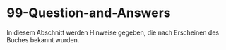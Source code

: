 # 99-Question-and-Answers
In diesem Abschnitt werden Hinweise gegeben, die nach Erscheinen des Buches bekannt wurden.
